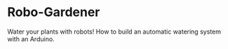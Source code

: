 # Robo-Gardener
Water your plants with robots! How to build an automatic watering system with an Arduino.
